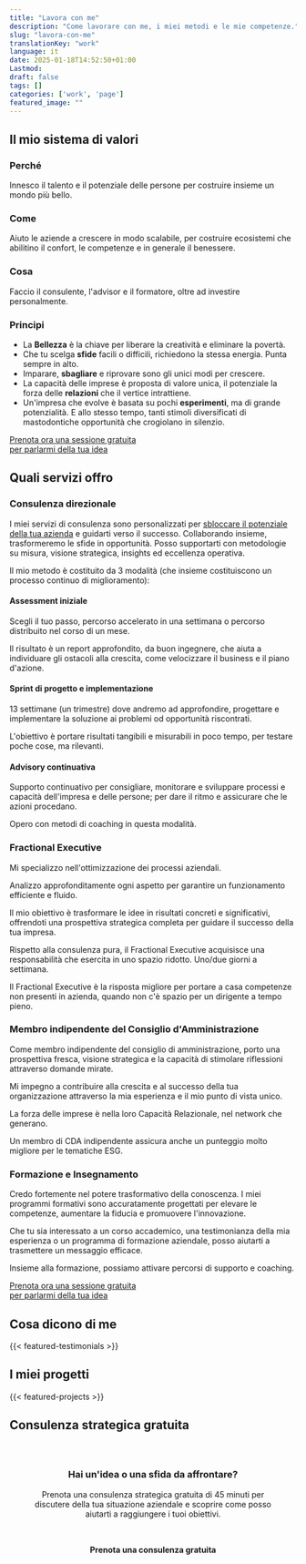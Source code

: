 ```yaml
---
title: "Lavora con me"
description: "Come lavorare con me, i miei metodi e le mie competenze."
slug: "lavora-con-me"
translationKey: "work"
language: it
date: 2025-01-18T14:52:50+01:00
Lastmod: 
draft: false 
tags: []
categories: ['work', 'page']
featured_image: ""
---
```

## Il mio sistema di valori

### Perché

Innesco il talento e il potenziale delle persone per costruire insieme un mondo più bello.

### Come

Aiuto le aziende a crescere in modo scalabile, per costruire ecosistemi che abilitino il confort, le competenze e in generale il benessere.

### Cosa

Faccio il consulente, l'advisor e il formatore, oltre ad investire personalmente.

### Principi

- La **Bellezza** è la chiave per liberare la creatività e eliminare la povertà.  
- Che tu scelga **sfide** facili o difficili, richiedono la stessa energia. Punta sempre in alto.  
- Imparare, **sbagliare** e riprovare sono gli unici modi per crescere.
- La capacità delle imprese è proposta di valore unica, il potenziale la forza delle **relazioni** che il vertice intrattiene.
- Un'impresa che evolve è basata su pochi **esperimenti**, ma di grande potenzialità. E allo stesso tempo, tanti stimoli diversificati di mastodontiche opportunità che crogiolano in silenzio.

<a href="https://adlimen.com/it/landing/prenota-consulenza/?utm_source=mccom&utm_medium=work_page&utm_campaign=service_cta&utm_content=top_button" class="mc-button">
    Prenota ora una sessione gratuita
    <br>
    per parlarmi della tua idea
</a>

## Quali servizi offro

### Consulenza direzionale

I miei servizi di consulenza sono personalizzati per [sbloccare il potenziale della tua azienda](/it/business-scalability-engineer) e guidarti verso il successo. Collaborando insieme, trasformeremo le sfide in opportunità. Posso supportarti con metodologie su misura, visione strategica, insights ed eccellenza operativa.

Il mio metodo è costituito da 3 modalità (che insieme costituiscono un processo continuo di miglioramento):

#### Assessment iniziale

Scegli il tuo passo, percorso accelerato in una settimana o percorso distribuito nel corso di un mese.

Il risultato è un report approfondito, da buon ingegnere, che aiuta a individuare gli ostacoli alla crescita, come velocizzare il business e il piano d'azione.

#### Sprint di progetto e implementazione

13 settimane (un trimestre) dove andremo ad approfondire, progettare e implementare la soluzione ai problemi od opportunità riscontrati.

L'obiettivo è portare risultati tangibili e misurabili in poco tempo, per testare poche cose, ma rilevanti.

#### Advisory continuativa

Supporto continuativo per consigliare, monitorare e sviluppare processi e capacità dell'impresa e delle persone; per dare il ritmo e assicurare che le azioni procedano.

Opero con metodi di coaching in questa modalità.

### Fractional Executive

Mi specializzo nell'ottimizzazione dei processi aziendali.

Analizzo approfonditamente ogni aspetto per garantire un funzionamento efficiente e fluido.

Il mio obiettivo è trasformare le idee in risultati concreti e significativi, offrendoti una prospettiva strategica completa per guidare il successo della tua impresa.

Rispetto alla consulenza pura, il Fractional Executive acquisisce una responsabilità che esercita in uno spazio ridotto. Uno/due giorni a settimana.

Il Fractional Executive è la risposta migliore per portare a casa competenze non presenti in azienda, quando non c'è spazio per un dirigente a tempo pieno.

### Membro indipendente del Consiglio d'Amministrazione

Come membro indipendente del consiglio di amministrazione, porto una prospettiva fresca, visione strategica e la capacità di stimolare riflessioni attraverso domande mirate.

Mi impegno a contribuire alla crescita e al successo della tua organizzazione attraverso la mia esperienza e il mio punto di vista unico.

La forza delle imprese è nella loro Capacità Relazionale, nel network che generano.

Un membro di CDA indipendente assicura anche un punteggio molto migliore per le tematiche ESG.

### Formazione e Insegnamento

Credo fortemente nel potere trasformativo della conoscenza. I miei programmi formativi sono accuratamente progettati per elevare le competenze, aumentare la fiducia e promuovere l'innovazione.

Che tu sia interessato a un corso accademico, una testimonianza della mia esperienza o un programma di formazione aziendale, posso aiutarti a trasmettere un messaggio efficace.

Insieme alla formazione, possiamo attivare percorsi di supporto e coaching.

<a href="https://adlimen.com/it/landing/prenota-consulenza/?utm_source=mccom&utm_medium=work_page&utm_campaign=service_cta&utm_content=bottom_button" class="mc-button">
    Prenota ora una sessione gratuita
    <br>
    per parlarmi della tua idea
</a>

## Cosa dicono di me

{{< featured-testimonials >}}

## I miei progetti

{{< featured-projects >}}

## Consulenza strategica gratuita

<div class="cta-box" style="margin: 2rem 0; padding: 2rem; background-color: rgba(var(--mc-purple-rgb), 0.1); border: 1px solid var(--mc-purple-light); border-radius: var(--border-radius); text-align: center;">
  <h3 style="margin-top: 0; color: var(--color-highlight);">Hai un'idea o una sfida da affrontare?</h3>
  <p>Prenota una consulenza strategica gratuita di 45 minuti per discutere della tua situazione aziendale e scoprire come posso aiutarti a raggiungere i tuoi obiettivi.</p>
  <a href="https://adlimen.com/it/landing/prenota-consulenza/?utm_source=mccom&utm_medium=work_page&utm_campaign=service_cta&utm_content=bottom_section" class="cta-button" style="display: inline-block; background-color: var(--mc-purple); color: var(--mc-white); padding: 1rem 2rem; text-decoration: none; border-radius: var(--border-radius); font-weight: bold; margin-top: 1rem; transition: background-color 0.3s;">Prenota una consulenza gratuita</a>
</div>
